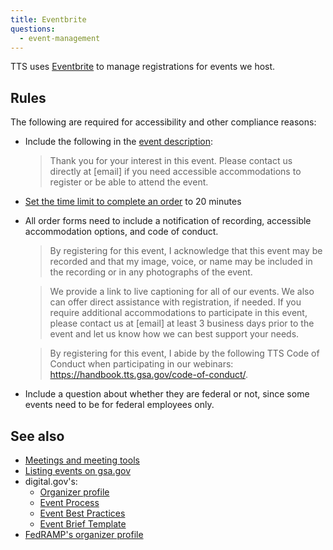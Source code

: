 ```yaml
---
title: Eventbrite
questions:
  - event-management
---
```


TTS uses [Eventbrite](https://www.eventbrite.com/) to manage registrations for events we host.

## Rules

The following are required for accessibility and other compliance reasons:

- Include the following in the [event description](https://www.eventbrite.com/support/articles/en_US/Multi_Group_How_To/how-to-create-an-event?lg=en_US#2-2):

  > Thank you for your interest in this event. Please contact us directly at [email] if you need accessible accommodations to register or be able to attend the event.

- [Set the time limit to complete an order](https://www.eventbrite.com/support/articles/en_US/How_To/how-to-increase-or-decrease-the-amount-of-time-to-complete-an-order) to 20 minutes
- All order forms need to include a notification of recording, accessible accommodation options, and code of conduct.
  > By registering for this event, I acknowledge that this event may be recorded and that my image, voice, or name may be included in the recording or in any photographs of the event.

  > We provide a link to live captioning for all of our events. We also can offer direct assistance with registration, if needed. If you require additional accommodations to participate in this event, please contact us at [email] at least 3 business days prior to the event and let us know how we can best support your needs.

  > By registering for this event, I abide by the following TTS Code of Conduct when participating in our webinars: https://handbook.tts.gsa.gov/code-of-conduct/.

- Include a question about whether they are federal or not, since some events need to be for federal employees only.

## See also

- [Meetings and meeting tools]({{site.baseurl}}/meetings-and-meeting-tools/)
- [Listing events on gsa.gov](https://insite.gsa.gov/employee-resources/communications/digital-website-communication/gsagov-and-gsa-insite/using-the-content-management-platform-cmp/gsagov-and-gsa-insite-events)
- digital.gov's:
  - [Organizer profile](https://www.eventbrite.com/o/digitalgov-events-5601281415)
  - [Event Process](https://github.com/GSA/digitalgov.gov/wiki/Our-Typical-Event-Process)
  - [Event Best Practices](https://github.com/GSA/digitalgov.gov/wiki/Event-Best-Practices)
  - [Event Brief Template](https://docs.google.com/document/d/19nWpoa-v61MrqXWjI7U1aNdm0e7d1MPNEHhRx6TRJ2s/edit)
- [FedRAMP's organizer profile](https://www.eventbrite.com/o/fedramp-pmo-13413630716)
